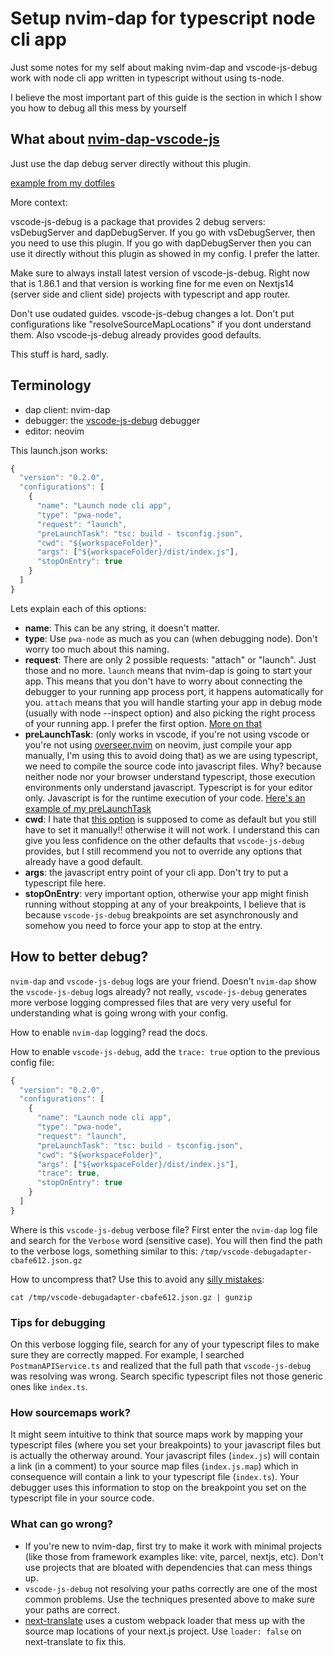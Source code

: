 # Setup nvim-dap for typescript node cli app

Just some notes for my self about making nvim-dap and vscode-js-debug work with node cli app written in typescript without using ts-node.

I believe the most important part of this guide is the section in which I show you how to debug all this mess by yourself

## What about [nvim-dap-vscode-js](https://github.com/mxsdev/nvim-dap-vscode-js)

Just use the dap debug server directly without this plugin.

[example from my dotfiles](https://github.com/serranomorante/.dotfiles/blob/main/.config%2Fnvim%2Flua%2Fserranomorante%2Fplugins%2Fdap%2Fnvim-dap.lua#L94-L119)

More context:

vscode-js-debug is a package that provides 2 debug servers: vsDebugServer and dapDebugServer. If you go with vsDebugServer, then you need to use this plugin. If you go with dapDebugServer then you can use it directly without this plugin as showed in my config. I prefer the latter.

Make sure to always install latest version of vscode-js-debug. Right now that is 1.86.1 and that version is working fine for me even on Nextjs14 (server side and client side) projects with typescript and app router.

Don't use oudated guides. vscode-js-debug changes a lot. Don't put configurations like "resolveSourceMapLocations" if you dont understand them. Also vscode-js-debug already provides good defaults.

This stuff is hard, sadly.

## Terminology

- dap client: nvim-dap
- debugger: the [vscode-js-debug](https://github.com/microsoft/vscode-js-debug) debugger
- editor: neovim

This launch.json works:

```javascript
{
  "version": "0.2.0",
  "configurations": [
    {
      "name": "Launch node cli app",
      "type": "pwa-node",
      "request": "launch",
      "preLaunchTask": "tsc: build - tsconfig.json",
      "cwd": "${workspaceFolder}",
      "args": ["${workspaceFolder}/dist/index.js"],
      "stopOnEntry": true
    }
  ]
}
```

Lets explain each of this options:

- **name**: This can be any string, it doesn't matter.
- **type**: Use `pwa-node` as much as you can (when debugging node). Don't worry too much about this naming.
- **request**: There are only 2 possible requests: "attach" or "launch". Just those and no more. `launch` means that nvim-dap is going to start your app. This means that you don't have to worry about connecting the debugger to your running app process port, it happens automatically for you. `attach` means that you will handle starting your app in debug mode (usually with node --inspect option) and also picking the right process of your running app. I prefer the first option. [More on that](https://code.visualstudio.com/docs/editor/debugging#_launch-versus-attach-configurations)
- **preLaunchTask**: (only works in vscode, if you're not using vscode or you're not using [overseer.nvim](https://github.com/stevearc/overseer.nvim) on neovim, just compile your app manually, I'm using this to avoid doing that) as we are using typescript, we need to compile the source code into javascript files. Why? because neither node nor your browser understand typescript, those execution environments only understand javascript. Typescript is for your editor only. Javascript is for the runtime execution of your code. [Here's an example of my preLaunchTask](https://github.com/serranomorante/.dotfiles/blob/a66128533113263dc6569471eeb1d4172dbe83c6/.config/nvim/lua/overseer/template/vscode/tsc_build.lua)
- **cwd**: I hate that [this option](https://github.com/microsoft/vscode-js-debug/blob/main/OPTIONS.md#cwd-1) is supposed to come as default but you still have to set it manually!! otherwise it will not work. I understand this can give you less confidence on the other defaults that `vscode-js-debug` provides, but I still recommend you not to override any options that already have a good default.
- **args**: the javascript entry point of your cli app. Don't try to put a typescript file here.
- **stopOnEntry**: very important option, otherwise your app might finish running without stopping at any of your breakpoints, I believe that is because `vscode-js-debug` breakpoints are set asynchronously and somehow you need to force your app to stop at the entry.

## How to better debug?

`nvim-dap` and `vscode-js-debug` logs are your friend. Doesn't `nvim-dap` show the `vscode-js-debug` logs already? not really, `vscode-js-debug` generates more verbose logging compressed files that are very very useful for understanding what is going wrong with your config.

How to enable `nvim-dap` logging? read the docs.

How to enable `vscode-js-debug`, add the `trace: true` option to the previous config file:

```javascript
{
  "version": "0.2.0",
  "configurations": [
    {
      "name": "Launch node cli app",
      "type": "pwa-node",
      "request": "launch",
      "preLaunchTask": "tsc: build - tsconfig.json",
      "cwd": "${workspaceFolder}",
      "args": ["${workspaceFolder}/dist/index.js"],
      "trace": true,
      "stopOnEntry": true
    }
  ]
}
```

Where is this `vscode-js-debug` verbose file? First enter the `nvim-dap` log file and search for the `Verbose` word (sensitive case). You will then find the path to the verbose logs, something similar to this: `/tmp/vscode-debugadapter-cbafe612.json.gz`

How to uncompress that? Use this to avoid any [silly mistakes](https://github.com/microsoft/vscode/issues/150047):

`cat /tmp/vscode-debugadapter-cbafe612.json.gz | gunzip`

### Tips for debugging

On this verbose logging file, search for any of your typescript files to make sure they are correctly mapped. For example, I searched `PostmanAPIService.ts` and realized that the full path that `vscode-js-debug` was resolving was wrong. Search specific typescript files not those generic ones like `index.ts`.

### How sourcemaps work?

It might seem intuitive to think that source maps work by mapping your typescript files (where you set your breakpoints) to your javascript files but is actually the otherway around. Your javascript files (`index.js`) will contain a link (in a comment) to your source map files (`index.js.map`) which in consequence will contain a link to your typescript file (`index.ts`). Your debugger uses this information to stop on the breakpoint you set on the typescript file in your source code.

### What can go wrong?

- If you're new to nvim-dap, first try to make it work with minimal projects (like those from framework examples like: vite, parcel, nextjs, etc). Don't use projects that are bloated with dependencies that can mess things up.
- `vscode-js-debug` not resolving your paths correctly are one of the most common problems. Use the techniques presented above to make sure your paths are correct.
- [next-translate](https://github.com/aralroca/next-translate?tab=readme-ov-file#3-configuration) uses a custom webpack loader that mess up with the source map locations of your next.js project. Use `loader: false` on next-translate to fix this.
